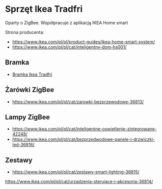 # Sprzęt Ikea Tradfri

Oparty o ZigBee.
Współpracuje z aplikacją IKEA Home smart


Strona producenta:
* https://www.ikea.com/pl/pl/product-guides/ikea-home-smart-system/
* https://www.ikea.com/pl/pl/cat/inteligentny-dom-hs001/

## Bramka
* [Bramka Ikea Tradfri](Bramka%20Ikea%20Tradfri)

## Żarówki ZigBee
* https://www.ikea.com/pl/pl/cat/zarowki-bezprzewodowe-36813/

## Lampy ZigBee
* https://www.ikea.com/pl/pl/cat/inteligentne-oswietlenie-zintegrowane-42248/
* https://www.ikea.com/pl/pl/cat/bezprzedwodowe-panele-i-drzwiczki-led-36816/

## Zestawy
* https://www.ikea.com/pl/pl/cat/zestawy-smart-lighting-36815/

https://www.ikea.com/pl/pl/cat/urzadzenia-sterujace-i-akcesoria-36814/
